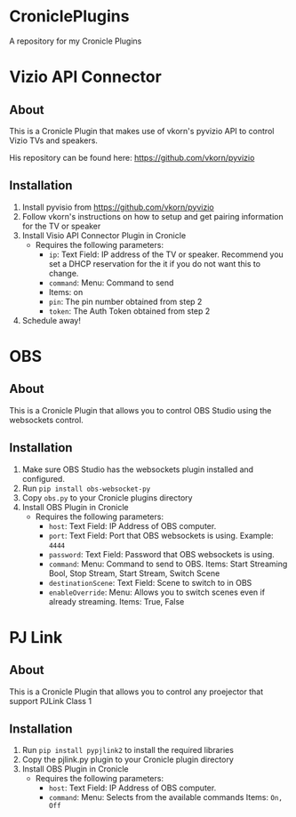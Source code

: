 # CroniclePlugins
A repository for my Cronicle Plugins

# Vizio API Connector
## About
This is a Cronicle Plugin that makes use of vkorn's pyvizio API to control Vizio TVs and speakers.

His repository can be found here: https://github.com/vkorn/pyvizio

## Installation
1. Install pyvisio from https://github.com/vkorn/pyvizio
2. Follow vkorn's instructions on how to setup and get pairing information for the TV or speaker
3. Install Visio API Connector Plugin in Cronicle
    * Requires the following parameters:
      * `ip`: Text Field: IP address of the TV or speaker. Recommend you set a DHCP reservation for the it if you do not want this to change.
      * `command`: Menu: Command to send
      * Items: on
      * `pin`: The pin number obtained from step 2
      * `token`: The Auth Token obtained from step 2
4. Schedule away!

# OBS
## About
This is a Cronicle Plugin that allows you to control OBS Studio using the websockets control.

## Installation
1. Make sure OBS Studio has the websockets plugin installed and configured.
2. Run `pip install obs-websocket-py`
3. Copy `obs.py` to your Cronicle plugins directory
4. Install OBS Plugin in Cronicle
   * Requires the following parameters:
      * `host`: Text Field: IP Address of OBS computer.
      * `port`: Text Field: Port that OBS websockets is using. Example: `4444`
      * `password`: Text Field: Password that OBS websockets is using.
      * `command`: Menu: Command to send to OBS. Items: Start Streaming Bool, Stop Stream, Start Stream, Switch Scene
      * `destinationScene`: Text Field: Scene to switch to in OBS
      * `enableOverride`: Menu: Allows you to switch scenes even if already streaming. Items: True, False

# PJ Link
## About
This is a Cronicle Plugin that allows you to control any proejector that support PJLink Class 1

## Installation
1. Run `pip install pypjlink2` to install the required libraries
2. Copy the pjlink.py plugin to your Cronicle plugin directory
3. Install OBS Plugin in Cronicle
   * Requires the following parameters:
      * `host`: Text Field: IP Address of OBS computer.
      * `command`: Menu: Selects from the available commands Items: `On, Off`
